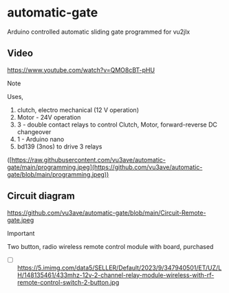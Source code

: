 # automatic-gate
Arduino controlled automatic sliding gate
programmed for vu2jlx
 
## Video
https://www.youtube.com/watch?v=QMO8cBT-pHU

> [!NOTE]
> Uses,
>   1.    clutch, electro mechanical (12 V operation)
>   1.  Motor - 24V operation
>   1.  3 - double contact relays to control Clutch, Motor, forward-reverse DC changeover
>   1.   1 - Arduino nano
>   1.   bd139 (3nos) to drive 3 relays
>
> ([https://raw.githubusercontent.com/vu3ave/automatic-gate/main/programming.jpeg](https://github.com/vu3ave/automatic-gate/blob/main/programming.jpeg))
>
> ## Circuit diagram
> https://github.com/vu3ave/automatic-gate/blob/main/Circuit-Remote-gate.jpeg

> [!IMPORTANT]
> Two button, radio wireless remote control module  with board, purchased
- [ ] https://5.imimg.com/data5/SELLER/Default/2023/9/347940501/ET/UZ/LH/148135461/433mhz-12v-2-channel-relay-module-wireless-with-rf-remote-control-switch-2-button.jpg
> 


